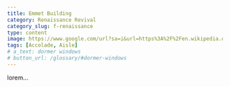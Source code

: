 ```yaml
---
title: Emmet Building
category: Renaissance Revival
category_slug: f-renaissance
type: content
image: https://www.google.com/url?sa=i&url=https%3A%2F%2Fen.wikipedia.org%2Fwiki%2FEmmet_Building&psig=AOvVaw3pTpXV8A7hoBmJqhKb9wK9&ust=1695863517724000&source=images&cd=vfe&opi=89978449&ved=0CA8QjRxqFwoTCICUn4fOyYEDFQAAAAAdAAAAABAf
tags: [Accolade, Aisle]
# a_text: dormer windows
# button_url: /glossary/#dormer-windows
---
```


lorem...
